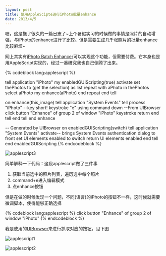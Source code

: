 ```yaml
---
layout: post
title: 使用AppleScipte进行iPhoto批量enhance
date: 2013/4/5
---
```


嗯，这是拖了很久的一篇日志了~上个暑假实习的时候做的事情是照片的自动增强，与iPhoto的enhance进行了比较。但是需要生成几千张照片的批量enhance比较麻烦~

网上其实有[iPhoto Batch Enhancer](http://www.feroxsoft.de/ibe/index.php.en)可以实现这个功能，但需要付费。它本身也是用AppleScript实现的，经过一番研究我也自己倒腾了出来。

<!--more-->

{% codeblock lang:applescript %} 

tell application "iPhoto"
     my enabledGUIScripting(true)
     activate
     set thePhotos to (get the selection) as list
     repeat with aPhoto in thePhotos
          select aPhoto
          my enhance(aPhoto)
     end repeat
end tell


on enhance(this_image)
     tell application "System Events"
          tell process "iPhoto"
               --key short!
               keystroke "e" using command down
               --From UIBrowser
               click button "Enhance" of group 2 of window "iPhoto"
               keystroke return
          end tell
     end tell
end enhance


-- Generated by UIBrowser
on enabledGUIScripting(switch)
     tell application "System Events"
          activate-- brings System Events authentication dialog to front
          set UI elements enabled to switch
          return UI elements enabled
     end tell
end enabledGUIScripting
{% endcodeblock %}

![applescript3](/images/applescript3.png)

简单解释一下代码：这段applescript做了三件事

1. 获取当前选中的照片列表，遍历选中每个照片
2. command+e进入编辑模式
3. 点enhance按钮

但是在做的时候发现一个问题，不同(语言)的iPhoto的按钮不一样，这时候就需要微调脚本，使得能够正确选择

{% codeblock lang:applescript %} 
click button "Enhance" of group 2 of window "iPhoto"
{% endcodeblock %}

我是使用的[UIBrowser](http://pfiddlesoft.com/uibrowser/)来进行抓取对应的按钮，见下图

![applescript1](/images/applescript1.png)

![applescript2](/images/applescript2.png)

